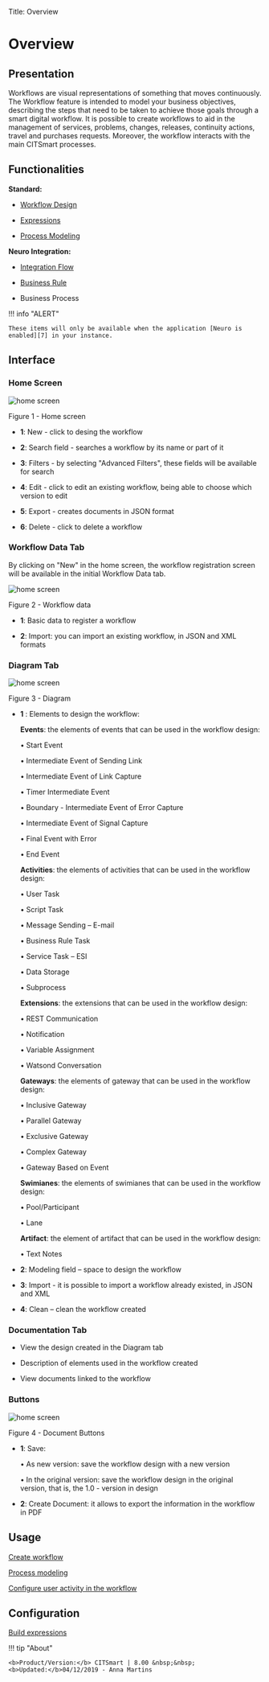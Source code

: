 Title: Overview

# Overview

## Presentation

Workflows are visual representations of something that moves continuously. The Workflow feature is intended to model your business objectives, describing the steps that need to be taken to achieve those goals through a smart digital workflow. It is possible to create workflows to aid in the management of services, problems, changes, releases, continuity actions, travel and purchases requests. Moreover, the workflow interacts with the main CITSmart processes.

## Functionalities

**Standard:**

- [Workflow Design][1]

- [Expressions][2]

- [Process Modeling][3]

**Neuro Integration:**

- [Integration Flow][4]

- [Business Rule][5]

- Business Process

!!! info "ALERT"
    
    These items will only be available when the application [Neuro is enabled][7] in your instance.

## Interface

### Home Screen

![home screen](images/workflowen-1.png)

Figure 1 - Home screen


 - **1**: New - click to desing the workflow

 - **2**: Search field - searches a workflow by its name or part of it
 
 - **3**: Filters - by selecting "Advanced Filters", these fields will be available for search
 
 - **4**: Edit - click to edit an existing workflow, being able to choose which version to edit
 
 - **5**: Export - creates documents in JSON format
 
 - **6**: Delete - click to delete a workflow

### Workflow Data Tab

By clicking on "New" in the home screen, the workflow registration screen will be available in the initial Workflow Data tab.

![home screen](images/workflowen-2.png)

Figure 2 - Workflow data


 - **1**: Basic data to register a workflow
  
 - **2**: Import: you can import an existing workflow, in JSON and XML formats


### Diagram Tab

![home screen](images/workflowen-3.png)

Figure 3 - Diagram

- **1** : Elements to design the workflow:
  
  **Events**: the elements of events that can be used in the workflow design:

  • Start Event

  • Intermediate Event of Sending Link

  • Intermediate Event of Link Capture

  • Timer Intermediate Event

  • Boundary - Intermediate Event of Error Capture

  • Intermediate Event of Signal Capture

  • Final Event with Error

  • End Event
  
  **Activities**: the elements of activities that can be used in the workflow design:

   • User Task

   • Script Task

   • Message Sending – E-mail

   • Business Rule Task

   • Service Task – ESI

   • Data Storage

   • Subprocess
   
   **Extensions**: the extensions that can be used in the workflow design:

   • REST Communication

   • Notification

   • Variable Assignment

   • Watsond Conversation
   
   **Gateways**: the elements of gateway that can be used in the workflow design:

   • Inclusive Gateway

   • Parallel Gateway

   • Exclusive Gateway

   • Complex Gateway

   • Gateway Based on Event
   
   **Swimianes**: the elements of swimianes that can be used in the workflow design:

   • Pool/Participant

   • Lane
   
   **Artifact**: the element of artifact that can be used in the workflow design:

   • Text Notes
   



 - **2**: Modeling field – space to design the workflow
 
 - **3**: Import - it is possible to import a workflow already existed, in JSON and XML

 - **4**: Clean – clean the workflow created

### Documentation Tab

 - View the design created in the Diagram tab

 - Description of elements used in the workflow created

 - View documents linked to the workflow

### Buttons

![home screen](images/workflowen-4.png)

Figure 4 - Document Buttons

 - **1**: Save:  
 
     •	As new version: save the workflow design with a new version

     •	In the original version: save the workflow design in the original version, that is, the 1.0 - version in design

 - **2**: Create Document: it allows to export the information in the workflow in PDF


Usage
---

[Create workflow](/en-us/citsmart-platform-8/workflow/use/create-flow.html)

[Process modeling](/en-us/citsmart-platform-8/workflow/use/modeling.html)

[Configure user activity in the workflow](/en-us/citsmart-platform-8/workflow/use/user-task-configure.html)


Configuration
----------

[Build expressions](/en-us/citsmart-platform-8/workflow/configuration/expressions-creator.html)

!!! tip "About"

    <b>Product/Version:</b> CITSmart | 8.00 &nbsp;&nbsp;
    <b>Updated:</b>04/12/2019 - Anna Martins


[1]:/en-us/citsmart-platform-8/workflow/use/create-flow.html
[2]:/en-us/citsmart-platform-8/workflow/configuration/expressions-creator.html
[3]:/en-us/citsmart-platform-8/workflow/use/modeling.html
[4]:/en-us/neuro/advanced-options/process-integration-flow.html
[5]:/en-us/neuro/advanced-options/business-rules.html
[6]:
[7]:/en-us/neuro/enable-neuro.html

